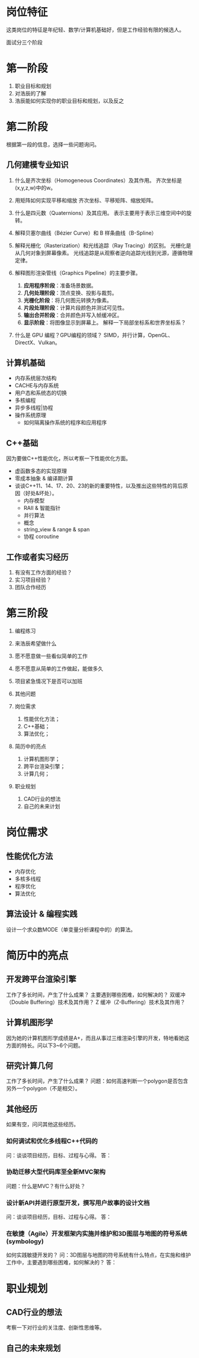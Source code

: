 
# 岗位特征

这类岗位的特征是年纪轻、数学/计算机基础好，但是工作经验有限的候选人。

面试分三个阶段
# 第一阶段
1. 职业目标和规划
2. 对浩辰的了解
3. 浩辰能如何实现你的职业目标和规划，以及反之

# 第二阶段
根据第一段的信息，选择一些问题询问。

## 几何建模专业知识
1. 什么是齐次坐标（Homogeneous Coordinates）及其作用。
   齐次坐标是(x,y,z,w)中的w。
2. 用矩阵如何实现平移和缩放
   齐次坐标、平移矩阵、缩放矩阵。
3. 什么是四元数（Quaternions）及其应用。
   表示主要用于表示三维空间中的旋转。
4. 解释贝塞尔曲线（Bézier Curve）和 B 样条曲线（B-Spline）

5. 解释光栅化（Rasterization）和光线追踪（Ray Tracing）的区别。
   光栅化是从几何对象到屏幕像素。
   光线追踪是从观察者逆向追踪光线到光源，遵循物理定律。
6. 解释图形渲染管线（Graphics Pipeline）的主要步骤。
   1. **应用程序阶段**：准备场景数据。
   2. **几何处理阶段**：顶点变换、投影与裁剪。
   3. **光栅化阶段**：将几何图元转换为像素。
   4. **片段处理阶段**：计算片段颜色并测试可见性。
   5. **输出合并阶段**：合并颜色并写入帧缓冲区。
   6. **显示阶段**：将图像显示到屏幕上。
   解释一下局部坐标系和世界坐标系？
7. 什么是 GPU 编程？GPU编程的领域？
   SIMD，并行计算，OpenGL、DirectX、Vulkan。

## 计算机基础
  - 内存系统层次结构
  - CACHE与内存系统
  - 用户态和系统态的切换
  - 多核编程
  - 异步多线程|协程
  - 操作系统原理
    - 如何隔离操作系统的程序和应用程序

## C++基础
因为要做C++性能优化，所以考察一下性能优化方面。
- 虚函数多态的实现原理
- 零成本抽象 & 编译期计算
- 谈谈C++11、14、17、20、23的新的重要特性，以及推出这些特性的背后原因（好处&坏处）。
  - 内存模型
  - RAII & 智能指针
  - 并行算法
  - 概念
  - string_view & range & span
  - 协程 coroutine

## 工作或者实习经历
1. 有没有工作方面的经验？
2. 实习项目经验？
3. 团队合作经历

# 第三阶段
1. 编程练习
2. 来浩辰希望做什么
3. 愿不愿意做一些看似简单的工作
4. 愿不愿意从简单的工作做起，能做多久
5. 项目紧急情况下是否可以加班
6. 其他问题




1. 岗位需求
   1. 性能优化方法；
   2. C++基础；
   3. 算法优化；
2. 简历中的亮点
   1. 计算机图形学；
   2. 跨平台渲染引擎；
   3. 计算几何；
3. 职业规划
   1. CAD行业的想法
   2. 自己的未来计划

# 岗位需求

## 性能优化方法
- 内存优化
- 多核多线程
- 程序优化
- 算法优化



## 算法设计 & 编程实践
设计一个求众数MODE（单变量分析课程中的）的算法。


# 简历中的亮点
## 开发跨平台渲染引擎
工作了多长时间，产生了什么成果？
主要遇到哪些困难，如何解决的？
双缓冲（Double Buffering）技术及其作用？
Z 缓冲（Z-Buffering）技术及其作用？

## 计算机图形学
因为她的计算机图形学成绩是A+，而且从事过三维渲染引擎的开发，特地看她这方面的特长。问以下3~6个问题。

## 研究计算几何
工作了多长时间，产生了什么成果？
问题：如何高速判断一个polygon是否包含另外一个polygon（不是相交）。

## 其他经历
如果有空，问问其他这些经历。
### 如何调试和优化多线程C++代码的
问：谈谈项目经历，目标、过程与心得。
答：

### 协助迁移大型代码库至全新MVC架构
问题：什么是MVC？有什么好处？

### 设计新API并进⾏原型开发，撰写⽤户故事的设计⽂档
问：谈谈项目经历，目标、过程与心得。
答：

### 在敏捷（Agile）开发框架内实施并维护和3D图层与地图的符号系统(symbology)
如何实践敏捷开发的？
问：3D图层与地图的符号系统有什么特点，在实施和维护工作中，主要遇到哪些困难，如何解决的？
答：

# 职业规划
## CAD行业的想法
考察一下对行业的关注度、创新性思维等。

## 自己的未来规划

